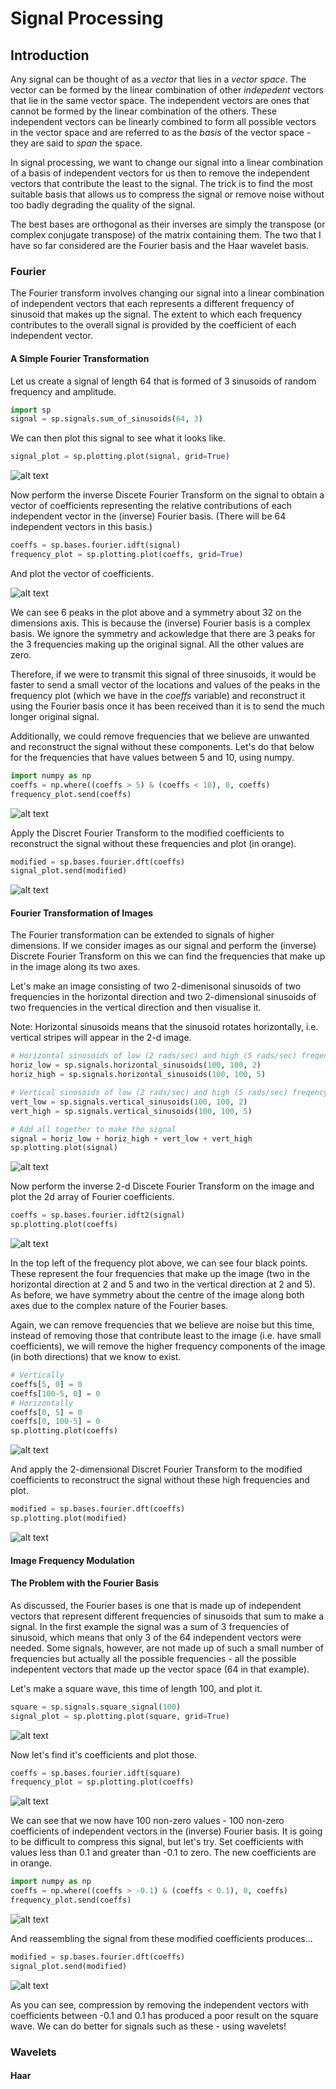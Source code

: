 # Signal Processing

## Introduction

Any signal can be thought of as a _vector_ that lies in a _vector space_.
The vector can be formed by the linear combination of other _indepedent_
vectors that lie in the same vector space. The independent vectors are
ones that cannot be formed by the linear combination of the others.
These independent vectors can be linearly combined to form all possible
vectors in the vector space and are referred to as the _basis_ of the
vector space - they are said to _span_ the space.

In signal processing, we want to change our signal into a linear
combination of a basis of independent vectors for us then to remove the
independent vectors that contribute the least to the signal. The trick
is to find the most suitable basis that allows us to compress the signal
or remove noise without too badly degrading the quality of the signal.

The best bases are orthogonal as their inverses are simply the transpose
(or complex conjugate transpose) of the matrix containing them. The two
that I have so far considered are the Fourier basis and the Haar wavelet
basis.

### Fourier

The Fourier transform involves changing our signal into a linear
combination of independent vectors that each represents a different
frequency of sinusoid that makes up the signal. The extent to which each
frequency contributes to the overall signal is provided by the coefficient
of each independent vector.

#### A Simple Fourier Transformation

Let us create a signal of length 64 that is formed of 3 sinusoids
of random frequency and amplitude.

```python
import sp
signal = sp.signals.sum_of_sinusoids(64, 3)
```

We can then plot this signal to see what it looks like.

```python
signal_plot = sp.plotting.plot(signal, grid=True)
```

![alt text][fourier_signal_plot]

Now perform the inverse Discete Fourier Transform on the signal to obtain
a vector of coefficients representing the relative contributions of each
independent vector in the (inverse) Fourier basis. (There will be 64
independent vectors in this basis.)

```python
coeffs = sp.bases.fourier.idft(signal)
frequency_plot = sp.plotting.plot(coeffs, grid=True)
```

And plot the vector of coefficients.

![alt text][fourier_frequency_plot]

We can see 6 peaks in the plot above and a symmetry about 32 on the 
dimensions axis. This is because the (inverse) Fourier basis is a complex
basis. We ignore the symmetry and ackowledge that there are 3 peaks for
the 3 frequencies making up the original signal. All the other values are
zero.

Therefore, if we were to transmit this signal of three sinusoids, it would
be faster to send a small vector of the locations and values of the peaks
in the frequency plot (which we have in the _coeffs_ variable) and
reconstruct it using the Fourier basis once it has been received 
than it is to send the much longer original signal.

Additionally, we could remove frequencies that we believe are unwanted and 
reconstruct the signal without these components. Let's do that below for
the frequencies that have values between 5 and 10, using numpy.

```python
import numpy as np
coeffs = np.where((coeffs > 5) & (coeffs < 10), 0, coeffs)
frequency_plot.send(coeffs)
```

![alt text][fourier_frequency_plot_attenuated]

Apply the Discret Fourier Transform to the modified coefficients to
reconstruct the signal without these frequencies and plot (in orange).

```python
modified = sp.bases.fourier.dft(coeffs)
signal_plot.send(modified)
```

![alt text][fourier_signal_plot_modified]

#### Fourier Transformation of Images

The Fourier transformation can be extended to signals of higher
dimensions. If we consider images as our signal and perform the (inverse)
Discrete Fourier Transform on this we can find the frequencies that make
up in the image along its two axes.

Let's make an image consisting of two 2-dimenisonal sinusoids of two
frequencies in the horizontal direction and two 2-dimensional sinusoids
of two frequencies in the vertical direction and then visualise it.

Note:
Horizontal sinusoids means that the sinusoid rotates horizontally, i.e.
vertical stripes will appear in the 2-d image.

```python
# Horizontal sinosoids of low (2 rads/sec) and high (5 rads/sec) freqency)
horiz_low = sp.signals.horizontal_sinusoids(100, 100, 2)
horiz_high = sp.signals.horizontal_sinusoids(100, 100, 5)

# Vertical sinosoids of low (2 rads/sec) and high (5 rads/sec) freqency)
vert_low = sp.signals.vertical_sinusoids(100, 100, 2)
vert_high = sp.signals.vertical_sinusoids(100, 100, 5)

# Add all together to make the signal
signal = horiz_low + horiz_high + vert_low + vert_high
sp.plotting.plot(signal)
```

![alt text][fourier_signal_plot_2d]

Now perform the inverse 2-d Discete Fourier Transform on the image and
plot the 2d array of Fourier coefficients.


```python
coeffs = sp.bases.fourier.idft2(signal)
sp.plotting.plot(coeffs)
```

![alt text][fourier_frequency_plot_2d]

In the top left of the frequency plot above, we can see four black points.
These represent the four frequencies that make up the image (two in the
horizontal direction at 2 and 5 and two in the vertical direction at 2
and 5). As before, we have symmetry about the centre of the image along
both axes due to the complex nature of the Fourier bases.

Again, we can remove frequencies that we believe are noise but this time,
instead of removing those that contribute least to the image (i.e. have
small coefficients), we will remove the higher frequency components of the
image (in both directions) that we know to exist. 

```python
# Vertically
coeffs[5, 0] = 0
coeffs[100-5, 0] = 0
# Horizontally
coeffs[0, 5] = 0
coeffs[0, 100-5] = 0
sp.plotting.plot(coeffs)
```

![alt text][fourier_frequency_plot_2d_attenuated]

And apply the 2-dimensional Discret Fourier Transform to the modified
coefficients to reconstruct the signal without these high frequencies
and plot.

```python
modified = sp.bases.fourier.dft(coeffs)
sp.plotting.plot(modified)
```

![alt text][fourier_signal_plot_2d_modified]


#### Image Frequency Modulation

#### The Problem with the Fourier Basis

As discussed, the Fourier bases is one that is made up of independent
vectors that represent different frequencies of sinusoids that sum
to make a signal. In the first example the signal was a sum of 3
frequencies of sinusoid, which means that only 3 of the 64 independent
vectors were needed. Some signals, however, are not made up of such a
small number of frequencies but actually all the possible frequencies -
all the possible indepentent vectors that made up the vector space (64
in that example).

Let's make a square wave, this time of length 100, and plot it.

```python
square = sp.signals.square_signal(100)
signal_plot = sp.plotting.plot(square, grid=True)
``` 

![alt text][square_signal_plot]

Now let's find it's coefficients and plot those.

```python
coeffs = sp.bases.fourier.idft(square)
frequency_plot = sp.plotting.plot(coeffs)
```

![alt text][square_frequency_plot]

We can see that we now have 100 non-zero values - 100 non-zero coefficients
of independent vectors in the (inverse) Fourier basis. It is going to be
difficult to compress this signal, but let's try. Set coefficients with
values less than 0.1 and greater than -0.1 to zero. The new coefficients
are in orange.

```python
import numpy as np
coeffs = np.where((coeffs > -0.1) & (coeffs < 0.1), 0, coeffs)
frequency_plot.send(coeffs)
```

![alt text][square_frequency_plot_attenuated]

And reassembling the signal from these modified coefficients produces...

```python
modified = sp.bases.fourier.dft(coeffs)
signal_plot.send(modified)
```

![alt text][square_signal_plot_modified]

As you can see, compression by removing the independent vectors with
coefficients between -0.1 and 0.1 has produced a poor result on the
square wave. We can do better for signals such as these - using wavelets!

### Wavelets

#### Haar 


[fourier_signal_plot]: images/fourier_signal_plot.png "fourier_signal_plot"
[fourier_frequency_plot]: images/fourier_frequency_plot.png "fourier_frequency_plot"
[fourier_frequency_plot_attenuated]: images/fourier_frequency_plot_attenuated.png "fourier_frequency_plot_attenuated"
[fourier_signal_plot_modified]: images/fourier_signal_plot_modified.png "fourier_signal_plot_modified"
[fourier_signal_plot_2d]: images/fourier_signal_plot_2d.png "fourier_signal_plot_2d"
[fourier_frequency_plot_2d]: images/fourier_frequency_plot_2d.png "fourier_frequency_plot_2d"
[fourier_frequency_plot_2d_attenuated]: images/fourier_frequency_plot_2d_attenuated.png "fourier_frequency_plot_2d_attenuated"
[fourier_signal_plot_2d_modified]: images/fourier_signal_plot_2d_modified.png "fourier_signal_plot_2d_modified"
[square_signal_plot]: images/square_signal_plot.png "square_signal_plot"
[square_frequency_plot]: images/square_frequency_plot.png "square_frequency_plot"
[square_frequency_plot_attenuated]: images/square_frequency_plot_attenuated.png "square_frequency_plot_attenuated"
[square_signal_plot_modified]: images/square_signal_plot_modified.png "square_signal_plot_modified"
